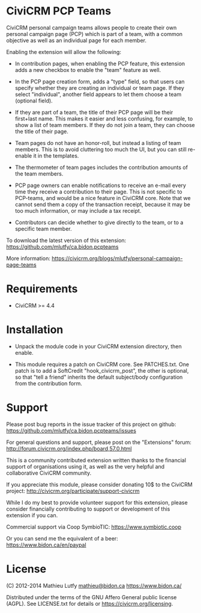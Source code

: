 CiviCRM PCP Teams
=================

CiviCRM personal campaign teams allows people to create their own personal
campaign page (PCP) which is part of a team, with a common objective as well
as an individual page for each member.

Enabling the extension will allow the following:

* In contribution pages, when enabling the PCP feature, this extension
  adds a new checkbox to enable the "team" feature as well.

* In the PCP page creation form, adds a "type" field, so that users can
  specify whether they are creating an individual or team page.  If they
  select "individual", another field appears to let them choose a team
  (optional field).

* If they are part of a team, the title of their PCP page will be their
  first+last name. This makes it easier and less confusing, for example,
  to show a list of team members. If they do not join a team, they can
  choose the title of their page.

* Team pages do not have an honor-roll, but instead a listing of team
  members. This is to avoid cluttering too much the UI, but you can still
  re-enable it in the templates.

* The thermometer of team pages includes the contribution amounts of
  the team members.

* PCP page owners can enable notifications to receive an e-mail every
  time they receive a contribution to their page. This is not specific
  to PCP-teams, and would be a nice feature in CiviCRM core.  Note that
  we cannot send them a copy of the transaction receipt, because it may
  be too much information, or may include a tax receipt.

* Contributors can decide whether to give directly to the team, or to
  a specific team member.

To download the latest version of this extension:
https://github.com/mlutfy/ca.bidon.pcpteams

More information:
https://civicrm.org/blogs/mlutfy/personal-campaign-page-teams

Requirements
============

- CiviCRM >= 4.4

Installation
============

* Unpack the module code in your CiviCRM extension directory, then enable.

* This module requires a patch on CiviCRM core. See PATCHES.txt.
  One patch is to add a SoftCredit "hook_civicrm_post", the other is optional,
  so that "tell a friend" inherits the default subject/body configuration from
  the contribution form.

Support
=======

Please post bug reports in the issue tracker of this project on github:
https://github.com/mlutfy/ca.bidon.pcpteams/issues

For general questions and support, please post on the "Extensions" forum:
http://forum.civicrm.org/index.php/board,57.0.html

This is a community contributed extension written thanks to the financial
support of organisations using it, as well as the very helpful and collaborative
CiviCRM community.

If you appreciate this module, please consider donating 10$ to the CiviCRM project:
http://civicrm.org/participate/support-civicrm

While I do my best to provide volunteer support for this extension, please
consider financially contributing to support or development of this extension
if you can.

Commercial support via Coop SymbioTIC: <https://www.symbiotic.coop>

Or you can send me the equivalent of a beer: <https://www.bidon.ca/en/paypal>

License
=======

(C) 2012-2014 Mathieu Lutfy <mathieu@bidon.ca>
https://www.bidon.ca/

Distributed under the terms of the GNU Affero General public license (AGPL).
See LICENSE.txt for details or https://civicrm.org/licensing.
